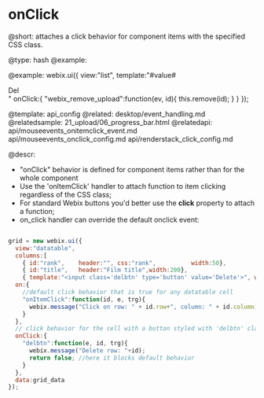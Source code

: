 onClick
============================


@short: attaches a click behavior for component items with the specified CSS class. 
	

@type: hash
@example:

@example:
webix.ui({
    view:"list",
    template:"#value# <div class='webix_remove_upload'>Del</div>"
	onClick:{
		"webix_remove_upload":function(ev, id){
		      this.remove(id);
		}
    }
});

@template:	api_config
@related:
	desktop/event_handling.md
@relatedsample:
	21_upload/06_progress_bar.html
@relatedapi:
	api/mouseevents_onitemclick_event.md
    api/mouseevents_onclick_config.md
	api/renderstack_click_config.md

@descr:

- "onClick" behavior is defined for component items rather than for the whole component
- Use the 'onItemClick' handler to attach function to item clicking regardless of the CSS class; 
- For standard Webix buttons you'd better use the **click** property to attach a function; 
- on_click handler can override the default onclick event:

~~~js

grid = new webix.ui({
  view:"datatable",
  columns:[
    { id:"rank",    header:"", css:"rank",          width:50},
    { id:"title",   header:"Film title",width:200},
    { template:"<input class='delbtn' type='button' value='Delete'>", width:100 }],        
  on:{
    //default click behavior that is true for any datatable cell
    "onItemClick":function(id, e, trg){ 
      webix.message("Click on row: " + id.row+", column: " + id.column)
    }
  }, 
  // click behavior for the cell with a button styled with 'delbtn' class
  onClick:{ 
    "delbtn":function(e, id, trg){
      webix.message("Delete row: "+id); 
      return false; //here it blocks default behavior
    }
  },
  data:grid_data
});	

~~~





